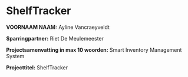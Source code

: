 # ShelfTracker

**VOORNAAM NAAM:** Ayline Vancraeyveldt

**Sparringpartner:** Riet De Meulemeester

**Projectsamenvatting in max 10 woorden:** Smart Inventory Management System

**Projecttitel:** ShelfTracker

<!-- d -->